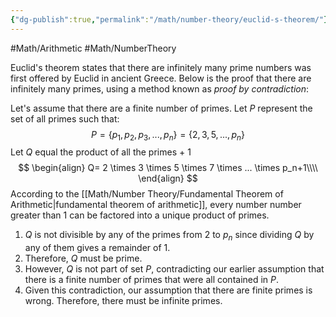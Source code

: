 ```yaml
---
{"dg-publish":true,"permalink":"/math/number-theory/euclid-s-theorem/"}
---
```



#Math/Arithmetic 
#Math/NumberTheory 

Euclid's theorem states that there are infinitely many prime numbers was first offered by Euclid in ancient Greece. Below is the proof that there are infinitely many primes, using a method known as *proof by contradiction*:

Let's assume that there are a finite number of primes. Let $P$ represent the set of all primes such that:
$$
P=\{p_1,p_2,p_3,...,p_n\}=\{2,3,5,...,p_n\}
$$
Let $Q$ equal the product of all the primes + 1
$$
\begin{align}
Q= 2 \times 3 \times 5 \times 7 \times ... \times p_n+1\\\\
\end{align}
$$
According to the [[Math/Number Theory/Fundamental Theorem of Arithmetic\|fundamental theorem of arithmetic]], every number number greater than $1$ can be factored into a unique product of primes. 
1. $Q$ is not divisible by any of the primes from $2$ to $p_n$ since dividing $Q$ by any of them gives a remainder of $1$. 
2. Therefore, $Q$ must be prime. 
3. However, $Q$ is not part of set $P$, contradicting our earlier assumption that there is a finite number of primes that were all contained in $P$. 
4. Given this contradiction, our assumption that there are finite primes is wrong. Therefore, there must be infinite primes.


